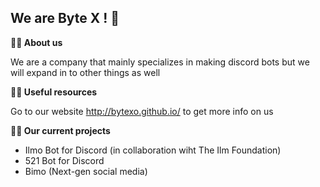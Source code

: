 ## We are Byte X ! 👋


**🙋‍♀️ About us**

We are a company that mainly specializes in making discord bots but we will expand in to other things as well

**👩‍💻 Useful resources**

Go to our website http://bytexo.github.io/ to get more info on us

**👨‍💼 Our current projects**

- Ilmo Bot for Discord (in collaboration wiht The Ilm Foundation)
- 521 Bot for Discord
- Bimo (Next-gen social media)

